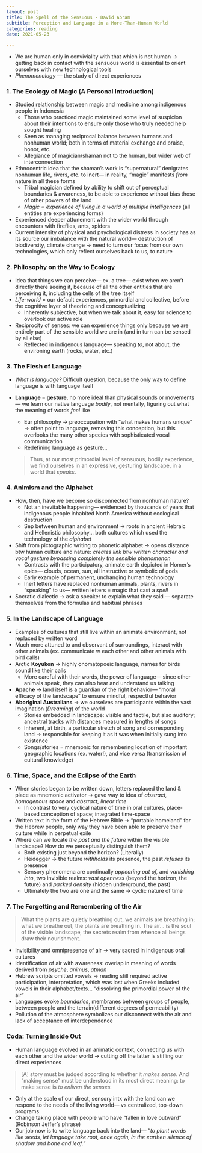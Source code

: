 ```yaml
---
layout: post
title: The Spell of the Sensuous - David Abram
subtitle: Perception and Language in a More-Than-Human World
categories: reading
date: 2021-05-23

---
```


- We are human only in conviviality with that which is not human → getting back in contact with the sensuous world is essential to orient ourselves with new technological tools
- *Phenomenology* — the study of direct experiences

### 1. The Ecology of Magic (A Personal Introduction)

- Studied relationship between magic and medicine among indigenous people in Indonesia
    - Those who practiced magic maintained some level of suspicion about their intentions to ensure only those who truly needed help sought healing
    - Seen as managing reciprocal balance between humans and nonhuman world; both in terms of material exchange and praise, honor, etc.
    - Allegiance of magician/shaman not to the human, but wider web of interconnection
- Ethnocentric idea that the shaman’s work is “supernatural” denigrates nonhuman life, rivers, etc. to inert— in reality, “magic” manifests *from* nature in all these forms
    - Tribal magician defined by ability to shift out of perceptual boundaries & awareness, to be able to experience  without bias those of other powers of the land
    - *Magic = experience of living in a world of multiple intelligences* (all entities are experiencing forms)
- Experienced deeper attunement with the wider world through encounters with fireflies, ants, spiders
- Current intensity of physical and psychological distress in society has as its source our imbalance with the natural world— destruction of biodiversity, climate change → need to turn our focus from our own technologies, which only reflect ourselves back to us, to nature

### 2. Philosophy on the Way to Ecology

- Idea that things we can perceive— ex. a tree— exist when we aren’t directly there seeing it, because of all the other entities that are perceiving it, including the cells of the tree itself
- *Life-world* = our default experiences, primordial and collective, before the cognitive layer of theorizing and conceptualizing
    - Inherently subjective, but when we talk about it, easy for science to overlook our active role
- Reciprocity of senses: we can experience things only because we are entirely part of the sensible world we are in (and in turn can be sensed by all else)
    - Reflected in indigenous language— speaking *to*, not about, the environing earth (rocks, water, etc.)

### 3. The Flesh of Language

- *What is language?* Difficult question, because the only way to define language is with language itself
- **Language = gesture**, no more ideal than physical sounds or movements— we learn our native language *bodily*, not mentally, figuring out what the meaning of words *feel* like
    - Eur philosophy → preoccupation with “what makes humans unique” → often point to language, removing this conception, but this overlooks the many other species with sophisticated vocal communication
    - Redefining language as gesture...

    > Thus, at our most primordial level of sensuous, bodily experience, we find ourselves in an expressive, gesturing landscape, in a world that *speaks*.

### 4. Animism and the Alphabet

- How, then, have we become so disconnected from nonhuman nature?
    - Not an inevitable happening— evidenced by thousands of years that indigenous people inhabited North America without ecological destruction
    - Sep between human and environment → roots in ancient Hebraic and Hellenistic philosophy... both cultures which used the technology of the *alphabet*
- Shift from pictographic writing to phonetic alphabet → opens distance btw human culture and nature:  *creates link btw written character and vocal gesture bypassing completely the sensible phenomenon*
    - Contrasts with the participatory, animate earth depicted in Homer’s epics— clouds, ocean, sun, all instructive or symbolic of gods
    - Early example of permanent, unchanging human technology
    - Inert letters have replaced nonhuman animals, plants, rivers in “speaking” to us— written letters = magic that cast a *spell*
- Socratic dialectic → ask a speaker to explain what they said — separate themselves from the formulas and habitual phrases

### 5. In the Landscape of Language

- Examples of cultures that still live within an animate environment, not replaced by written word
- Much more attuned to and observant of surroundings, interact with other animals (ex. communicate w each other and other animals with bird calls)
- Arctic **Koyukon** → highly onomatopoeic language, names for birds sound like their calls
    - More careful with their words, the power of language— since other animals speak, they can also hear and understand us talking
- **Apache** → land itself is a guardian of the right behavior— “moral efficacy of the landscape” to ensure mindful, respectful behavior
- **Aboriginal Australians** → we ourselves are participants within the vast imagination (*Dreaming*) of the world
    - Stories embedded in landscape: visible and tactile, but also auditory; ancestral tracks with distances measured in lengths of songs
    - Inherent, at birth, a particular stretch of song and corresponding land → responsible for keeping it as it was when initially sung into existence
    - Songs/stories = mnemonic for remembering location of important geographic locations (ex. water!), and vice versa (transmission of cultural knowledge)

### 6. Time, Space, and the Eclipse of the Earth

- When stories began to be written down, letters replaced the land & place as mnemonic activator → gave way to idea of *abstract, homogenous space* and *abstract, linear time*
    - In contrast to very cyclical nature of time in oral cultures, place-based conception of space; integrated time-space
- Written text in the form of the Hebrew Bible → “portable homeland” for the Hebrew people, only way they have been able to preserve their culture while in perpetual exile
- Where can we locate *the past and the future* within the visible landscape? How do we perceptually distinguish them?
    - Both existing just beyond the horizon? (Literally)
    - Heidegger → the future *withholds* its presence, the past *refuses* its presence
    - Sensory phenomena are continually *appearing out of,* and *vanishing into*, two invisible realms: *vast openness* (beyond the horizon, the future) and *packed density* (hidden underground, the past)
    - Ultimately the two are one and the same → cyclic nature of time

### 7. The Forgetting and Remembering of the Air

> What the plants are quietly breathing out, we animals are breathing in; what we breathe out, the plants are breathing in. The air... is the soul of the visible landscape, the secrets realm from whence all beings draw their nourishment.

- Invisibility and omnipresence of air → very sacred in indigenous oral cultures
- Identification of air with awareness: overlap in meaning of words derived from *psyche*, *animus*, *atman*
- Hebrew scripts omitted vowels → reading still required active participation, interpretation, which was lost when Greeks included vowels in their alphabet/texts... “dissolving the primordial power of the air”
- Languages evoke *boundaries*, membranes between groups of people, between people and the terrain(different degrees of permeability)
- Pollution of the atmosphere symbolizes our disconnect with the air and lack of acceptance of interdependence

### Coda: Turning Inside Out

- Human language evolved in an animatic context, connecting us with each other and the wider world → cutting off the latter is stifling our direct experiences

> [A] story must be judged according to whether it *makes sense*. And “making sense” must be understood in its most direct meaning: to make sense is *to enliven the senses.*

- Only at the scale of our direct, sensory intx with the land can we respond to the needs of the living world— vs centralized, top-down programs
- Change taking place with people who have “fallen in love outward” (Robinson Jeffer’s phrase)
- Our job now is to write language back into the land— “*to plant words like seeds, let language take root, once again, in the earthen silence of shadow and bone and leaf.*”
